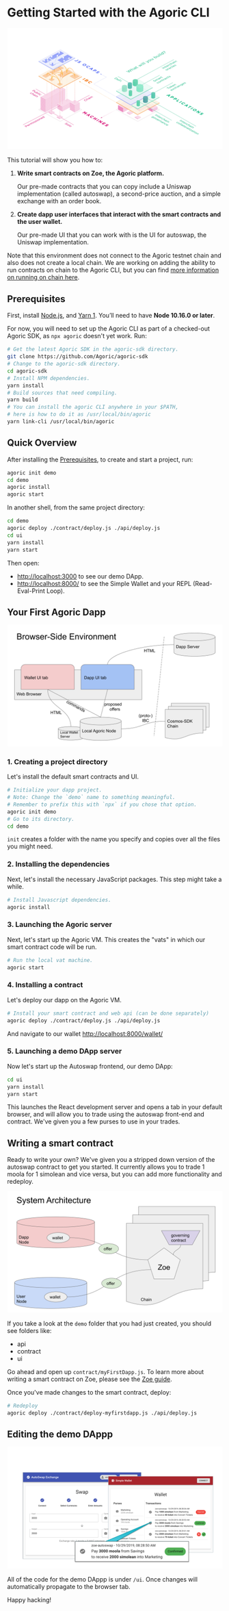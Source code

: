 # Getting Started with the Agoric CLI

![The Agoric Stack](./assets/Agoric.svg)

This tutorial will show you how to:
1) __Write smart contracts on Zoe, the Agoric platform.__

   Our pre-made contracts that you can copy include a Uniswap implementation
   (called autoswap), a second-price auction, and a simple exchange
   with an order book.

2) __Create dapp user interfaces that interact with the smart contracts
   and the user wallet.__

   Our pre-made UI that you can work with is the
   UI for autoswap, the Uniswap implementation.

Note that this environment does not connect to the Agoric testnet chain and
also does not create a local chain. We are working on adding the
ability to run contracts on chain to the Agoric CLI, but you can find
[more information on running on chain here](../manual-setup/README.md).

## Prerequisites

First, install [Node.js](http://nodejs.org/), and [Yarn 1](https://legacy.yarnpkg.com/en/docs/install).  You’ll need to have **Node 10.16.0 or later**.

For now, you will need to set up the Agoric CLI as part of a checked-out Agoric SDK, as `npx agoric` doesn't yet work.  Run:

```sh
# Get the latest Agoric SDK in the agoric-sdk directory.
git clone https://github.com/Agoric/agoric-sdk
# Change to the agoric-sdk directory.
cd agoric-sdk
# Install NPM dependencies.
yarn install
# Build sources that need compiling.
yarn build
# You can install the agoric CLI anywhere in your $PATH,
# here is how to do it as /usr/local/bin/agoric
yarn link-cli /usr/local/bin/agoric
```

## Quick Overview

After installing the [Prerequisites](#prerequisites), to create and start a project, run:

```sh
agoric init demo
cd demo
agoric install
agoric start
```

In another shell, from the same project directory:

```sh
cd demo
agoric deploy ./contract/deploy.js ./api/deploy.js
cd ui
yarn install
yarn start
```

Then open:
- [http://localhost:3000](http://localhost:3000) to see our demo DApp.<br>
- [http://localhost:8000/](http://localhost:8000/) to see the Simple Wallet and your REPL (Read-Eval-Print Loop).<br>

## Your First Agoric Dapp

![The Browser Environment](./assets/browser-environment.svg)

### 1. Creating a project directory
Let's install the default smart contracts and UI.

```sh
# Initialize your dapp project.
# Note: Change the `demo` name to something meaningful.
# Remember to prefix this with `npx` if you chose that option.
agoric init demo
# Go to its directory.
cd demo
```
`init` creates a folder with the name you specify and copies over all
the files you might need.

### 2. Installing the dependencies
Next, let's install the necessary JavaScript packages. This step might
take a while.

```sh
# Install Javascript dependencies.
agoric install
```

### 3. Launching the Agoric server
Next, let's start up the Agoric VM. This creates the "vats" in which
our smart contract code will be run.

```sh
# Run the local vat machine.
agoric start
```

### 4. Installing a contract
Let's deploy our dapp on the Agoric VM.
```sh
# Install your smart contract and web api (can be done separately)
agoric deploy ./contract/deploy.js ./api/deploy.js
```
And navigate to our wallet
[http://localhost:8000/wallet/](http://localhost:8000/wallet/)

### 5. Launching a demo DApp server
Now let's start up the Autoswap frontend, our demo DApp:

```sh
cd ui
yarn install
yarn start  
```

This launches the React development server and opens a tab in your default browser, and will allow you to
trade using the autoswap front-end and contract. We've given you a few
purses to use in your trades.

## Writing a smart contract

Ready to write your own? We've given you a stripped down version of
the autoswap contract to get you started. It currently allows you to
trade 1 moola for 1 simolean and vice versa, but you can add more
functionality and redeploy.

![System Arch](./assets/system-arch.svg)

If you take a look at the `demo` folder that you had just created,
you should see folders like:

* api
* contract
* ui

Go ahead and open up `contract/myFirstDapp.js`. To learn more about
writing a smart contract on Zoe, please see the [Zoe
guide](../zoe/guide/).

Once you've made changes to the smart contract, deploy:

```sh
# Redeploy
agoric deploy ./contract/deploy-myfirstdapp.js ./api/deploy.js
```

## Editing the demo DAppp

![Autoswap Frontend](./assets/autoswap-frontend.svg)

All of the code for the demo DAppp is under `/ui`. Once  changes
will automatically propagate to the browser tab.

Happy hacking!
